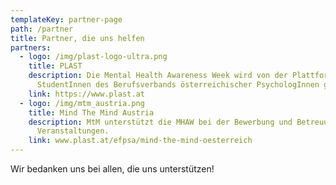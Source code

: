 ```yaml
---
templateKey: partner-page
path: /partner
title: Partner, die uns helfen
partners:
  - logo: /img/plast-logo-ultra.png
    title: PLAST
    description: Die Mental Health Awareness Week wird von der Plattform
      StudentInnen des Berufsverbands österreichischer PsychologInnen gefördert
    link: https://www.plast.at
  - logo: /img/mtm_austria.png
    title: Mind The Mind Austria
    description: MtM unterstützt die MHAW bei der Bewerbung und Betreuung unserer
      Veranstaltungen.
    link: www.plast.at/efpsa/mind-the-mind-oesterreich
---
```

Wir bedanken uns bei allen, die uns unterstützen!